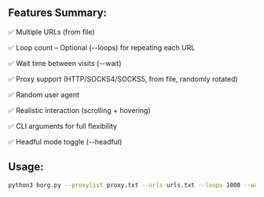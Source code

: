 ## Features Summary:

✅ Multiple URLs (from file)

✅ Loop count – Optional (--loops) for repeating each URL

✅ Wait time between visits (--wait)

✅ Proxy support (HTTP/SOCKS4/SOCKS5, from file, randomly rotated)

✅ Random user agent

✅ Realistic interaction (scrolling + hovering)

✅ CLI arguments for full flexibility

✅ Headful mode toggle (--headful)


## Usage:  
```bash
python3 borg.py --proxylist proxy.txt --urls urls.txt --loops 1000 --wait 10 --logformat txt
